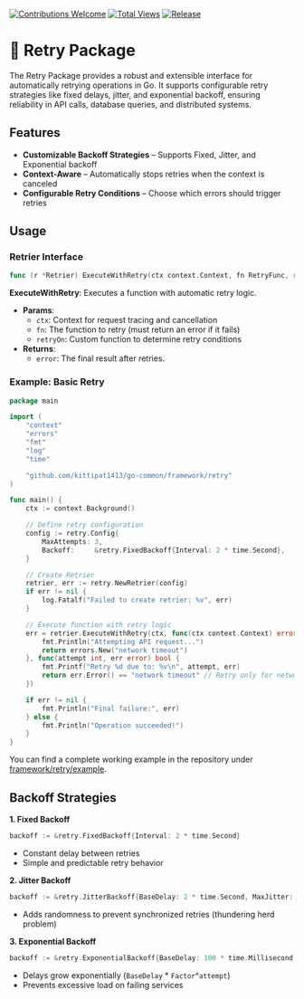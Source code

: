 [![Contributions Welcome](https://img.shields.io/badge/contributions-welcome-brightgreen.svg?style=flat)](https://github.com/kittipat1413/go-common/issues)
[![Total Views](https://hits.seeyoufarm.com/api/count/incr/badge.svg?url=https%3A%2F%2Fgithub.com%2Fkittipat1413%2Fgo-common&count_bg=%2379C83D&title_bg=%23555555&icon=go.svg&icon_color=%23E7E7E7&title=Total+Views&edge_flat=false)](https://hits.seeyoufarm.com)
[![Release](https://img.shields.io/github/release/kittipat1413/go-common.svg?style=flat)](https://github.com/kittipat1413/go-common/releases/latest)

# 🔄 Retry Package
The Retry Package provides a robust and extensible interface for automatically retrying operations in Go. It supports configurable retry strategies like fixed delays, jitter, and exponential backoff, ensuring reliability in API calls, database queries, and distributed systems.

## Features
- **Customizable Backoff Strategies** – Supports Fixed, Jitter, and Exponential backoff
- **Context-Aware** – Automatically stops retries when the context is canceled
- **Configurable Retry Conditions** – Choose which errors should trigger retries

## Usage
### Retrier Interface
```go
func (r *Retrier) ExecuteWithRetry(ctx context.Context, fn RetryFunc, retryOn RetryOnFunc) error
```
**ExecuteWithRetry**: Executes a function with automatic retry logic.
- **Params**:
    - `ctx`: Context for request tracing and cancellation
    - `fn`: The function to retry (must return an error if it fails)
    - `retryOn`: Custom function to determine retry conditions
- **Returns**: 
    - `error`: The final result after retries.

### Example: Basic Retry
```go
package main

import (
	"context"
	"errors"
	"fmt"
	"log"
	"time"

	"github.com/kittipat1413/go-common/framework/retry"
)

func main() {
	ctx := context.Background()

	// Define retry configuration
	config := retry.Config{
		MaxAttempts: 3,
		Backoff:     &retry.FixedBackoff{Interval: 2 * time.Second},
	}

	// Create Retrier
	retrier, err := retry.NewRetrier(config)
	if err != nil {
		log.Fatalf("Failed to create retrier: %v", err)
	}

	// Execute function with retry logic
	err = retrier.ExecuteWithRetry(ctx, func(ctx context.Context) error {
		fmt.Println("Attempting API request...")
		return errors.New("network timeout")
	}, func(attempt int, err error) bool {
		fmt.Printf("Retry %d due to: %v\n", attempt, err)
		return err.Error() == "network timeout" // Retry only for network timeouts
	})

	if err != nil {
		fmt.Println("Final failure:", err)
	} else {
		fmt.Println("Operation succeeded!")
	}
}
```
You can find a complete working example in the repository under [framework/retry/example](example/).


## Backoff Strategies
**1. Fixed Backoff**
```go
backoff := &retry.FixedBackoff{Interval: 2 * time.Second}
```
- Constant delay between retries 
- Simple and predictable retry behavior

**2. Jitter Backoff**
```go
backoff := &retry.JitterBackoff{BaseDelay: 2 * time.Second, MaxJitter: 500 * time.Millisecond}
```
- Adds randomness to prevent synchronized retries (thundering herd problem)

**3. Exponential Backoff**
```go
backoff := &retry.ExponentialBackoff{BaseDelay: 100 * time.Millisecond, Factor: 2.0, MaxDelay: 5 * time.Second}
```
- Delays grow exponentially (`BaseDelay` * `Factor`^`attempt`)
- Prevents excessive load on failing services